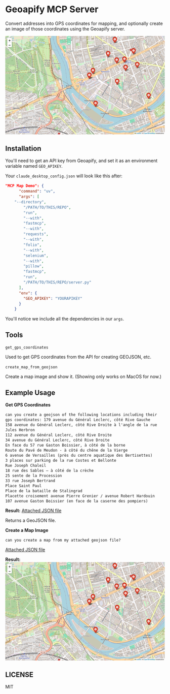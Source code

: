 # Geoapify MCP Server

Convert addresses into GPS coordinates for mapping, and optionally create an image of those coordinates using the Geoapify server.

![Example Map](./temp_map.png)

## Installation

You'll need to get an API key from Geoapify, and set it as an environment variable named `GEO_APIKEY`.

Your `claude_desktop_config.json` will look like this after:

```json
"MCP Map Demo": {
      "command": "uv",
      "args": [
	"--directory",
        "/PATH/TO/THIS/REPO",
        "run",
        "--with",
        "fastmcp",
        "--with",
        "requests",
        "--with",
        "folio",
        "--with",
        "selenium",
        "--with",
        "pillow",
        "fastmcp",
        "run",
        "/PATH/TO/THIS/REPO/server.py"
      ],
      "env": {
        "GEO_APIKEY": "YOURAPIKEY"
      }
    }
```

You'll notice we include all the dependencies in our `args`.

## Tools

`get_gps_coordinates`

Used to get GPS coordinates from the API for creating GEOJSON, etc.

`create_map_from_geojson`

Create a map image and show it. (Showing only works on MacOS for now.)


## Example Usage

**Get GPS Coordinates** 

```
can you create a geojson of the following locations including their gps coordinates: 179 avenue du Général Leclerc, côté Rive Gauche
158 avenue du Général Leclerc, côté Rive Droite à l'angle de la rue Jules Herbron
112 avenue du Général Leclerc, côté Rive Droite
34 avenue du Général Leclerc, côté Rive Droite
En face du 57 rue Gaston Boissier, à côté de la borne
Route du Pavé de Meudon - à côté du chêne de la Vierge
6 avenue de Versailles (près du centre aquatique des Bertisettes)
3 places sur parking de la rue Costes et Bellonte
Rue Joseph Chaleil
18 rue des Sables – à côté de la crèche
25 sente de la Procession
33 rue Joseph Bertrand
Place Saint Paul
Place de la bataille de Stalingrad
Placette croisement avenue Pierre Grenier / avenue Robert Hardouin
107 avenue Gaston Boissier (en face de la caserne des pompiers)
```

**Result:** [Attached JSON file](./geo.json)

Returns a GeoJSON file.

**Create a Map Image**

```
can you create a map from my attached geojson file?
```
[Attached JSON file](./geo.json)

**Result:** ![temp map](./temp_map.png)

## LICENSE

MIT
